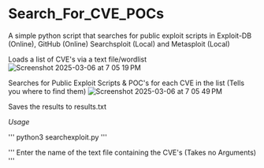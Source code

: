# Search_For_CVE_POCs
A simple python script that searches for public exploit scripts in Exploit-DB (Online), GitHub (Online) Searchsploit (Local) and Metasploit (Local)

Loads a list of CVE's via a text file/wordlist
![Screenshot 2025-03-06 at 7 05 19 PM](https://github.com/user-attachments/assets/f2429eca-ef32-487d-b219-08e3a6348cfa)

Searches for Public Exploit Scripts & POC's for each CVE in the list (Tells you where to find them)
![Screenshot 2025-03-06 at 7 05 49 PM](https://github.com/user-attachments/assets/96febec1-ada8-49c0-83ae-52fa9d281550)

Saves the results to results.txt

*Usage*

'''
python3 searchexploit.py
'''

'''
Enter the name of the text file containing the CVE's (Takes no Arguments)
'''
